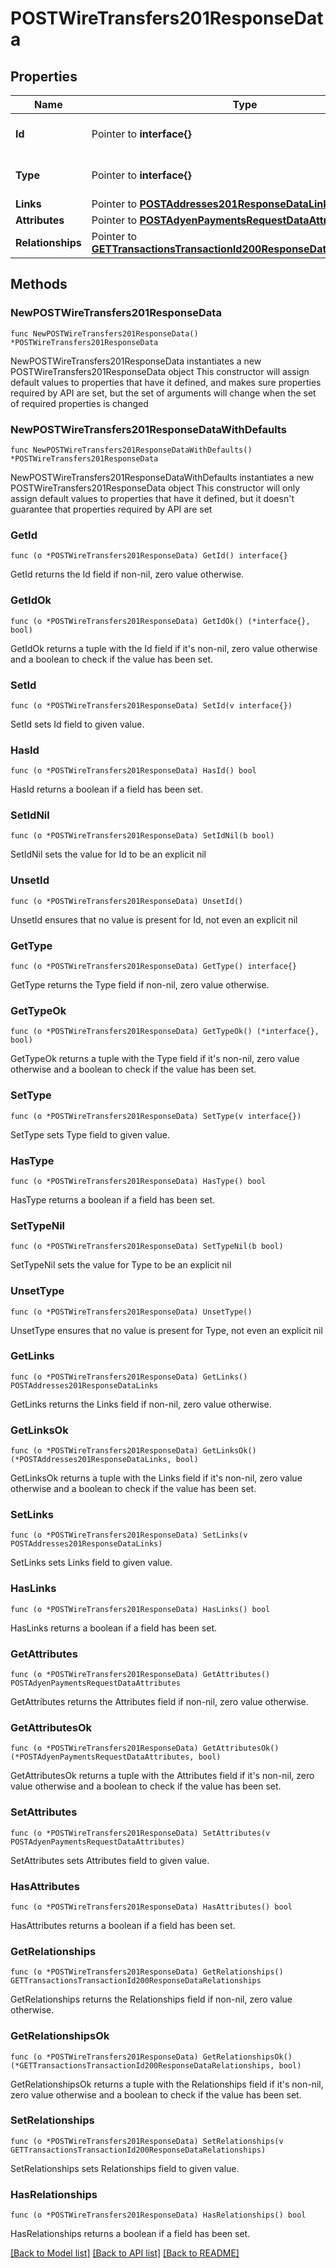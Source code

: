 # POSTWireTransfers201ResponseData

## Properties

Name | Type | Description | Notes
------------ | ------------- | ------------- | -------------
**Id** | Pointer to **interface{}** | The resource&#39;s id | [optional] 
**Type** | Pointer to **interface{}** | The resource&#39;s type | [optional] 
**Links** | Pointer to [**POSTAddresses201ResponseDataLinks**](POSTAddresses201ResponseDataLinks.md) |  | [optional] 
**Attributes** | Pointer to [**POSTAdyenPaymentsRequestDataAttributes**](POSTAdyenPaymentsRequestDataAttributes.md) |  | [optional] 
**Relationships** | Pointer to [**GETTransactionsTransactionId200ResponseDataRelationships**](GETTransactionsTransactionId200ResponseDataRelationships.md) |  | [optional] 

## Methods

### NewPOSTWireTransfers201ResponseData

`func NewPOSTWireTransfers201ResponseData() *POSTWireTransfers201ResponseData`

NewPOSTWireTransfers201ResponseData instantiates a new POSTWireTransfers201ResponseData object
This constructor will assign default values to properties that have it defined,
and makes sure properties required by API are set, but the set of arguments
will change when the set of required properties is changed

### NewPOSTWireTransfers201ResponseDataWithDefaults

`func NewPOSTWireTransfers201ResponseDataWithDefaults() *POSTWireTransfers201ResponseData`

NewPOSTWireTransfers201ResponseDataWithDefaults instantiates a new POSTWireTransfers201ResponseData object
This constructor will only assign default values to properties that have it defined,
but it doesn't guarantee that properties required by API are set

### GetId

`func (o *POSTWireTransfers201ResponseData) GetId() interface{}`

GetId returns the Id field if non-nil, zero value otherwise.

### GetIdOk

`func (o *POSTWireTransfers201ResponseData) GetIdOk() (*interface{}, bool)`

GetIdOk returns a tuple with the Id field if it's non-nil, zero value otherwise
and a boolean to check if the value has been set.

### SetId

`func (o *POSTWireTransfers201ResponseData) SetId(v interface{})`

SetId sets Id field to given value.

### HasId

`func (o *POSTWireTransfers201ResponseData) HasId() bool`

HasId returns a boolean if a field has been set.

### SetIdNil

`func (o *POSTWireTransfers201ResponseData) SetIdNil(b bool)`

 SetIdNil sets the value for Id to be an explicit nil

### UnsetId
`func (o *POSTWireTransfers201ResponseData) UnsetId()`

UnsetId ensures that no value is present for Id, not even an explicit nil
### GetType

`func (o *POSTWireTransfers201ResponseData) GetType() interface{}`

GetType returns the Type field if non-nil, zero value otherwise.

### GetTypeOk

`func (o *POSTWireTransfers201ResponseData) GetTypeOk() (*interface{}, bool)`

GetTypeOk returns a tuple with the Type field if it's non-nil, zero value otherwise
and a boolean to check if the value has been set.

### SetType

`func (o *POSTWireTransfers201ResponseData) SetType(v interface{})`

SetType sets Type field to given value.

### HasType

`func (o *POSTWireTransfers201ResponseData) HasType() bool`

HasType returns a boolean if a field has been set.

### SetTypeNil

`func (o *POSTWireTransfers201ResponseData) SetTypeNil(b bool)`

 SetTypeNil sets the value for Type to be an explicit nil

### UnsetType
`func (o *POSTWireTransfers201ResponseData) UnsetType()`

UnsetType ensures that no value is present for Type, not even an explicit nil
### GetLinks

`func (o *POSTWireTransfers201ResponseData) GetLinks() POSTAddresses201ResponseDataLinks`

GetLinks returns the Links field if non-nil, zero value otherwise.

### GetLinksOk

`func (o *POSTWireTransfers201ResponseData) GetLinksOk() (*POSTAddresses201ResponseDataLinks, bool)`

GetLinksOk returns a tuple with the Links field if it's non-nil, zero value otherwise
and a boolean to check if the value has been set.

### SetLinks

`func (o *POSTWireTransfers201ResponseData) SetLinks(v POSTAddresses201ResponseDataLinks)`

SetLinks sets Links field to given value.

### HasLinks

`func (o *POSTWireTransfers201ResponseData) HasLinks() bool`

HasLinks returns a boolean if a field has been set.

### GetAttributes

`func (o *POSTWireTransfers201ResponseData) GetAttributes() POSTAdyenPaymentsRequestDataAttributes`

GetAttributes returns the Attributes field if non-nil, zero value otherwise.

### GetAttributesOk

`func (o *POSTWireTransfers201ResponseData) GetAttributesOk() (*POSTAdyenPaymentsRequestDataAttributes, bool)`

GetAttributesOk returns a tuple with the Attributes field if it's non-nil, zero value otherwise
and a boolean to check if the value has been set.

### SetAttributes

`func (o *POSTWireTransfers201ResponseData) SetAttributes(v POSTAdyenPaymentsRequestDataAttributes)`

SetAttributes sets Attributes field to given value.

### HasAttributes

`func (o *POSTWireTransfers201ResponseData) HasAttributes() bool`

HasAttributes returns a boolean if a field has been set.

### GetRelationships

`func (o *POSTWireTransfers201ResponseData) GetRelationships() GETTransactionsTransactionId200ResponseDataRelationships`

GetRelationships returns the Relationships field if non-nil, zero value otherwise.

### GetRelationshipsOk

`func (o *POSTWireTransfers201ResponseData) GetRelationshipsOk() (*GETTransactionsTransactionId200ResponseDataRelationships, bool)`

GetRelationshipsOk returns a tuple with the Relationships field if it's non-nil, zero value otherwise
and a boolean to check if the value has been set.

### SetRelationships

`func (o *POSTWireTransfers201ResponseData) SetRelationships(v GETTransactionsTransactionId200ResponseDataRelationships)`

SetRelationships sets Relationships field to given value.

### HasRelationships

`func (o *POSTWireTransfers201ResponseData) HasRelationships() bool`

HasRelationships returns a boolean if a field has been set.


[[Back to Model list]](../README.md#documentation-for-models) [[Back to API list]](../README.md#documentation-for-api-endpoints) [[Back to README]](../README.md)



